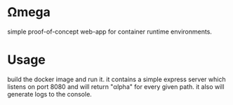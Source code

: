 # Ωmega

simple proof-of-concept web-app for container runtime environments.

# Usage
build the docker image and run it. 
it contains a simple express server which listens on port 8080
and will return "αlpha" for every given path. it also will generate logs to the console.
